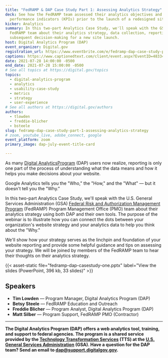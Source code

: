 ```yaml
---
title: "FedRAMP & DAP Case Study Part 1: Assessing Analytics Strategy"
deck: See how the FedRAMP team assessed their analytics objectives and key
  performance indicators (KPIs) prior to the launch of a redesigned site.
kicker: Analytics
summary: In this two-part Analytics Case Study, we'll speak with the GSA’s
  FedRAMP team about their analytics strategy, data collection, reporting, and
  subsequent decision-making for a new site launch.
host: Digital Analytics Program (DAP)
event_organizer: Digital.gov
registration_url: https://www.eventbrite.com/e/fedramp-dap-case-study-part-1-assessing-analytics-strategy-tickets-162584680155
captions: https://www.captionedtext.com/client/event.aspx?EventID=4833420&CustomerID=321
date: 2021-07-28 14:00:00 -0500
end_date: 2021-07-28 15:00:00 -0500
# See all topics at https://digital.gov/topics
topics:
  - digital-analytics-program
  - analytics
  - usability-case-study
  - metrics
  - strategy
  - user-experience
# See all authors at https://digital.gov/authors
authors:
  - tlowden
  - freddie-blicher
  - bsteele
slug: fedramp-dap-case-study-part-1-assessing-analytics-strategy
# zoom, youtube_live, adobe_connect, google
event_platform: zoom
primary_image: dap-july-event-title-card

---
```


As many [Digital AnalyticsProgram](https://digital.gov/guides/dap/) (DAP) users now realize, reporting is only one part of the process of understanding what the data means and how it helps you make decisions about your website.

Google Analytics tells you the "Who," the "How," and the "What" — but it doesn't tell you the "Why."

In this two-part Analytics Case Study, we'll speak with the U.S. General Services Administration (GSA) [Federal Risk and Authorization Management Program](https://www.fedramp.gov/) (FedRAMP) Program Management Office (PMO) team about their analytics strategy using both DAP and their own tools. The purpose of the webinar is to illustrate how you can connect the dots between your organization's website strategy and your analytics data to help you think about the "Why."

We'll show how your strategy serves as the linchpin and foundation of your website reporting and provide some helpful guidance and tips on assessing your strategy. We will be joined by members of the FedRAMP team to hear their thoughts on their analytics strategy.

{{< asset-static file="fedramp-dap-casestudy-one.pptx" label="View the slides (PowerPoint, 396 kb, 33 slides)" >}}

## Speakers

 - **Tim Lowden** — Program Manager, Digital Analytics Program (DAP)
 - **Betsy Steele** — FedRAMP Education and Outreach
 - **Freddie Blicher** — Program Analyst, Digital Analytics Program (DAP)
 - **Matt Silber** — Program Support, FedRAMP PMO (Contractor)

---

**The Digital Analytics Program (DAP) offers a web analytics tool, training, and support to federal agencies. The program is a shared service provided by the [Technology Transformation Services](http://www.gsa.gov/tts) (TTS) at the [U.S. General Services Administration](https://www.gsa.gov/) (GSA). Have a question for the DAP team? Send an email to dap@support.digitalgov.gov.**
